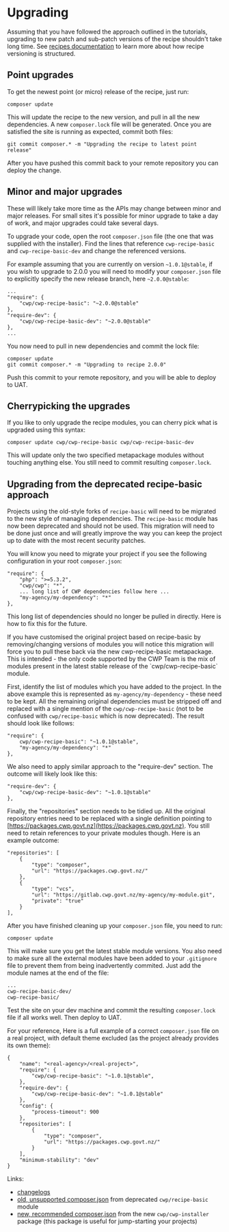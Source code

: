 <!--
title: Upgrading
pagenumber: 8
-->

# Upgrading

Assuming that you have followed the approach outlined in the tutorials, upgrading to new patch and sub-patch versions
of the recipe shouldn't take long time. See [recipes documentation](../recipes/) to learn more about how recipe
versioning is structured.

## Point upgrades

To get the newest point (or micro) release of the recipe, just run:

	composer update

This will update the recipe to the new version, and pull in all the new dependencies. A new `composer.lock` file will
be generated. Once you are satisfied the site is running as expected, commit both files:

	git commit composer.* -m "Upgrading the recipe to latest point release"

After you have pushed this commit back to your remote repository you can deploy the change.

## Minor and major upgrades

These will likely take more time as the APIs may change between minor and major releases. For small sites it's possible
for minor upgrade to take a day of work, and major upgrades could take several days.

To upgrade your code, open the root `composer.json` file (the one that was supplied with the installer). Find the
lines that reference `cwp-recipe-basic` and `cwp-recipe-basic-dev` and change the referenced versions.

For example assuming that you are currently on version `~1.0.1@stable`, if you wish to upgrade to 2.0.0 you will need to
modify your `composer.json` file to explicitly specify the new release branch, here `~2.0.0@stable`:

	...
	"require": {
		"cwp/cwp-recipe-basic": "~2.0.0@stable"
	},
	"require-dev": {
		"cwp/cwp-recipe-basic-dev": "~2.0.0@stable"
	},
	...

You now need to pull in new dependencies and commit the lock file:

	composer update
	git commit composer.* -m "Upgrading to recipe 2.0.0"

Push this commit to your remote repository, and you will be able to deploy to UAT.

## Cherrypicking the upgrades

If you like to only upgrade the recipe modules, you can cherry pick what is upgraded using this syntax:

	composer update cwp/cwp-recipe-basic cwp/cwp-recipe-basic-dev

This will update only the two specified metapackage modules without touching anything else. You still need to commit
resulting `composer.lock`.

## Upgrading from the deprecated recipe-basic approach

Projects using the old-style forks of `recipe-basic` will need to be migrated to the new style of managing dependencies.
The `recipe-basic` module has now been deprecated and should not be used. This migration will need to be done just once
and will greatly improve the way you can keep the project up to date with the most recent security patches.

You will know you need to migrate your project if you see the following configuration in your root `composer.json`:

	"require": {
		"php": ">=5.3.2",
		"cwp/cwp": "*",
		... long list of CWP dependencies follow here ...
		"my-agency/my-dependency": "*"
	},

This long list of dependencies should no longer be pulled in directly. Here is how to fix this for the future.

<div class="notice" markdown='1'>
If you have customised the original project based on recipe-basic by removing/changing versions of modules you will
notice this migration will force you to pull these back via the new cwp-recipe-basic metapackage. This is intended -
the only code supported by the CWP Team is the mix of modules present in the latest stable release of the
`cwp/cwp-recipe-basic` module.
</div>

First, identify the list of modules which you have added to the project. In the above example this is represented as
`my-agency/my-dependency` - these need to be kept. All the remaining original dependencies must be stripped off
and replaced with a single mention of the `cwp/cwp-recipe-basic` (not to be confused with `cwp/recipe-basic` which
is now deprecated). The result should look like follows:

	"require": {
		cwp/cwp-recipe-basic": "~1.0.1@stable",
		"my-agency/my-dependency": "*"
	},

We also need to apply similar approach to the "require-dev" section. The outcome will likely look like this:

	"require-dev": {
		"cwp/cwp-recipe-basic-dev": "~1.0.1@stable"
	},

Finally, the "repositories" section needs to be tidied up. All the original repository entries need to be replaced
with a single definition pointing to [https://packages.cwp.govt.nz](https://packages.cwp.govt.nz). You still need to
retain references to your private modules though. Here is an example outcome:

	"repositories": [
		{
			"type": "composer",
			"url": "https://packages.cwp.govt.nz/"
		},
		{
			"type": "vcs",
			"url": "https://gitlab.cwp.govt.nz/my-agency/my-module.git",
			"private": "true"
		}
	],

After you have finished cleaning up your `composer.json` file, you need to run:

	composer update

This will make sure you get the latest stable module versions. You also need to make sure all the external modules
have been added to your `.gitignore` file to prevent them from being inadvertently commited. Just add the module names
at the end of the file:

	...
	cwp-recipe-basic-dev/
	cwp-recipe-basic/

Test the site on your dev machine and commit the resulting `composer.lock` file if all works well. Then deploy to UAT.

For your reference, Here is a full example of a correct `composer.json` file on a real project, with default theme
excluded (as the project already provides its own theme):

	{
		"name": "<real-agency>/<real-project>",
		"require": {
			"cwp/cwp-recipe-basic": "~1.0.1@stable",
		},
		"require-dev": {
			"cwp/cwp-recipe-basic-dev": "~1.0.1@stable"
		},
		"config": {
			"process-timeout": 900
		},
		"repositories": [
			{
				"type": "composer",
				"url": "https://packages.cwp.govt.nz/"
			}
		],
		"minimum-stability": "dev"
	}

Links:

* [changelogs](../changelogs/)
* [old, unsupported composer.json](https://gitlab.cwp.govt.nz/cwp/recipe-basic/blob/1.0.0/composer.json) from
deprecated `cwp/recipe-basic` module
* [new, recommended composer.json](https://gitlab.cwp.govt.nz/cwp/cwp-installer/blob/1.0.1/composer.json) from the new
`cwp/cwp-installer` package (this package is useful for jump-starting your projects)
